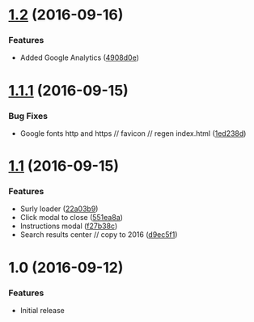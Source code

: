 <a name="1.2"></a>
# [1.2](https://github.com/skoch/char-entity/compare/1.1.1...1.2) (2016-09-16)

### Features
* Added Google Analytics ([4908d0e](https://github.com/skoch/char-entity/commit/4908d0e))

<a name="1.1.1"></a>
# [1.1.1](https://github.com/skoch/char-entity/compare/1.1...1.1.1) (2016-09-15)

### Bug Fixes
* Google fonts http and https // favicon // regen index.html ([1ed238d](https://github.com/skoch/char-entity/commit/1ed238d))

<a name="1.1"></a>
# [1.1](https://github.com/skoch/char-entity/compare/1.0...1.1) (2016-09-15)

### Features
* Surly loader ([22a03b9](https://github.com/skoch/char-entity/commit/22a03b9))
* Click modal to close ([551ea8a](https://github.com/skoch/char-entity/commit/551ea8a))
* Instructions modal ([f27b38c](https://github.com/skoch/char-entity/commit/f27b38c))
* Search results center // copy to 2016 ([d9ec5f1](https://github.com/skoch/char-entity/commit/d9ec5f1))

<a name="1.0"></a>
# 1.0 (2016-09-12)

### Features
* Initial release
